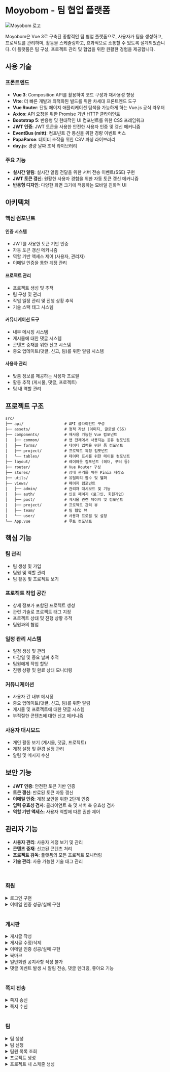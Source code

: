 # Moyobom - 팀 협업 플랫폼

![Moyobom 로고](https://github.com/user-attachments/assets/2073c21b-e64c-487f-8430-da96c69139fb)

Moyobom은 Vue 3로 구축된 종합적인 팀 협업 플랫폼으로, 사용자가 팀을 생성하고, 프로젝트를 관리하며, 활동을 스케줄링하고, 효과적으로 소통할 수 있도록 설계되었습니다. 이 플랫폼은 팀 구성, 프로젝트 관리 및 협업을 위한 원활한 경험을 제공합니다.

## 사용 기술

### 프론트엔드
- **Vue 3**: Composition API를 활용하여 코드 구성과 재사용성 향상
- **Vite**: 더 빠른 개발과 최적화된 빌드를 위한 차세대 프론트엔드 도구
- **Vue Router**: 단일 페이지 애플리케이션 탐색을 가능하게 하는 Vue.js 공식 라우터
- **Axios**: API 요청을 위한 Promise 기반 HTTP 클라이언트
- **Bootstrap 5**: 반응형 및 현대적인 UI 컴포넌트를 위한 CSS 프레임워크
- **JWT 인증**: JWT 토큰을 사용한 안전한 사용자 인증 및 갱신 메커니즘
- **EventBus (mitt)**: 컴포넌트 간 통신을 위한 경량 이벤트 버스
- **PapaParse**: 데이터 조작을 위한 CSV 파싱 라이브러리
- **day.js**: 경량 날짜 조작 라이브러리

### 주요 기능
- **실시간 알림**: 실시간 알림 전달을 위한 서버 전송 이벤트(SSE) 구현
- **JWT 토큰 갱신**: 원활한 사용자 경험을 위한 자동 토큰 갱신 메커니즘
- **반응형 디자인**: 다양한 화면 크기에 적응하는 모바일 친화적 UI

## 아키텍처

### 핵심 컴포넌트

#### 인증 시스템
- JWT를 사용한 토큰 기반 인증
- 자동 토큰 갱신 메커니즘
- 역할 기반 액세스 제어 (사용자, 관리자)
- 이메일 인증을 통한 계정 관리

#### 프로젝트 관리
- 프로젝트 생성 및 추적
- 팀 구성 및 관리
- 작업 일정 관리 및 진행 상황 추적
- 기술 스택 태그 시스템

#### 커뮤니케이션 도구
- 내부 메시징 시스템
- 게시물에 대한 댓글 시스템
- 콘텐츠 중재를 위한 신고 시스템
- 중요 업데이트(댓글, 신고, 팀)를 위한 알림 시스템

#### 사용자 관리
- 맞춤 정보를 제공하는 사용자 프로필
- 활동 추적 (게시물, 댓글, 프로젝트)
- 팀 내 역할 관리

## 프로젝트 구조

```
src/
├── api/                  # API 클라이언트 구성
├── assets/               # 정적 자산 (이미지, 글로벌 CSS)
├── components/           # 재사용 가능한 Vue 컴포넌트
│   ├── common/           # 앱 전체에서 사용되는 공유 컴포넌트
│   ├── forms/            # 데이터 입력을 위한 폼 컴포넌트
│   ├── project/          # 프로젝트 특정 컴포넌트
│   └── tables/           # 데이터 표시를 위한 테이블 컴포넌트
├── layout/               # 레이아웃 컴포넌트 (헤더, 푸터 등)
├── router/               # Vue Router 구성
├── stores/               # 상태 관리를 위한 Pinia 저장소
├── utils/                # 유틸리티 함수 및 헬퍼
├── views/                # 페이지 컴포넌트
│   ├── admin/            # 관리자 대시보드 및 기능
│   ├── auth/             # 인증 페이지 (로그인, 회원가입)
│   ├── post/             # 게시물 관련 페이지 및 컴포넌트
│   ├── project/          # 프로젝트 관리 뷰
│   ├── team/             # 팀 협업 뷰
│   └── user/             # 사용자 프로필 및 설정
└── App.vue               # 루트 컴포넌트
```

## 핵심 기능

### 팀 관리
- 팀 생성 및 가입
- 팀원 및 역할 관리
- 팀 활동 및 프로젝트 보기

### 프로젝트 작업 공간
- 상세 정보가 포함된 프로젝트 생성
- 관련 기술로 프로젝트 태그 지정
- 프로젝트 상태 및 진행 상황 추적
- 팀원과의 협업

### 일정 관리 시스템
- 일정 생성 및 관리
- 마감일 및 중요 날짜 추적
- 팀원에게 작업 할당
- 진행 상황 및 완료 상태 모니터링

### 커뮤니케이션
- 사용자 간 내부 메시징
- 중요 업데이트(댓글, 신고, 팀)를 위한 알림
- 게시물 및 프로젝트에 대한 댓글 시스템
- 부적절한 콘텐츠에 대한 신고 메커니즘

### 사용자 대시보드
- 개인 활동 보기 (게시물, 댓글, 프로젝트)
- 계정 설정 및 환경 설정 관리
- 알림 및 메시지 수신

## 보안 기능

- **JWT 인증**: 안전한 토큰 기반 인증
- **토큰 갱신**: 만료된 토큰 자동 갱신
- **이메일 인증**: 계정 보안을 위한 2단계 인증
- **입력 유효성 검사**: 클라이언트 측 및 서버 측 유효성 검사
- **역할 기반 액세스**: 사용자 역할에 따른 권한 제어

## 관리자 기능

- **사용자 관리**: 사용자 계정 보기 및 관리
- **콘텐츠 중재**: 신고된 콘텐츠 처리
- **프로젝트 감독**: 플랫폼의 모든 프로젝트 모니터링
- **기술 관리**: 사용 가능한 기술 태그 관리

<br>

### 회원
<details>
  <summary>로그인 구현</summary>
  
  ![Image](https://github.com/user-attachments/assets/4cc4516d-0639-4f9b-baf0-434ed190aea3)
</details>

<details>
  <summary>이메일 인증 성공/실패 구현</summary>
    
  ![Image](https://github.com/user-attachments/assets/775e6ee6-78f1-4efd-92e5-e0f2e6d89408)
</details>

<br>

### 게시판

<details>
  <summary>게시글 작성</summary>
    
  ![Image](https://github.com/user-attachments/assets/6c4f2f8a-9e94-41a5-afc4-eb09580c7d39)
</details>

<details>
  <summary>게시글 수정/삭제</summary>
    
  ![Image](https://github.com/user-attachments/assets/1540cf62-e9c3-4973-a988-3b42cc602e67)
</details>

<details>
  <summary>이메일 인증 성공/실패 구현</summary>
    
  ![Image](https://github.com/user-attachments/assets/775e6ee6-78f1-4efd-92e5-e0f2e6d89408)
</details>

<details>
  <summary>북마크</summary>
    
  ![Image](https://github.com/user-attachments/assets/3e2b7810-942e-407e-b251-4cbe385d9843)
</details>

<details>
  <summary>일반회원 공지사항 작성 불가</summary>
    
  ![Image](https://github.com/user-attachments/assets/12f09b33-b982-4455-b302-126eb2ddf85e)
</details>
<details>
  <summary>댓글 이벤트 발생 시 알림 전송, 댓글 렌더링, 좋아요 기능</summary>
    
   ![Image](https://github.com/user-attachments/assets/652a5ccc-b314-4246-8ed7-4367b93a9452)
</details>


<br>

### 쪽지 전송

<details>
  <summary>쪽지 송신</summary>
    
   https://github.com/user-attachments/assets/2cd1bc0a-a29b-4210-a13a-6d26458930e9
</details>

<details>
  <summary>쪽지 수신</summary>
    
   https://github.com/user-attachments/assets/612cc1cc-38e5-4311-b168-5ac7d760c6ba
</details>

<br>

### 팀 

<details>
  <summary>팀 생성</summary>
    
   https://github.com/user-attachments/assets/03732354-2bd0-4bba-bde6-9c573650838a
</details>

<details>
  <summary>팀 신청</summary>
    
   https://github.com/user-attachments/assets/0380d50f-d81a-46c6-a6dc-26bc320378cd
</details>

<details>
  <summary>팀원 목록 조회</summary>
    
   https://github.com/user-attachments/assets/659c1bdc-7b41-41c4-97ff-2a228c5e6a1e
</details>

<details>
  <summary>프로젝트 생성</summary>
    
   https://github.com/user-attachments/assets/0d110c39-14cd-4657-a333-279430e990eb
</details>

<details>
  <summary>프로젝트 내 스케줄 생성</summary>
  
  https://github.com/user-attachments/assets/c142fc5b-7455-4187-94e3-5aaaf3d190c2
</details>






